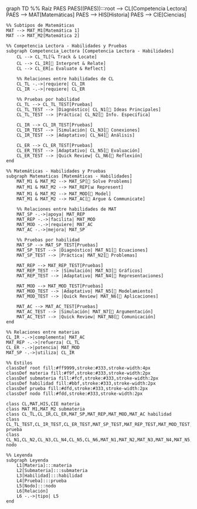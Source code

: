 graph TD
    %% Raíz PAES
    PAES((PAES)):::root --> CL[Competencia Lectora]
    PAES --> MAT[Matemáticas]
    PAES --> HIS[Historia]
    PAES --> CIE[Ciencias]

    %% Subtipos de Matemáticas
    MAT --> MAT_M1[Matemática 1]
    MAT --> MAT_M2[Matemática 2]

    %% Competencia Lectora - Habilidades y Pruebas
    subgraph Competencia_Lectora [Competencia Lectora - Habilidades]
        CL --> CL_TL[🔍 Track & Locate]
        CL --> CL_IR[🔄 Interpret & Relate]
        CL --> CL_ER[⚖️ Evaluate & Reflect]

        %% Relaciones entre habilidades de CL
        CL_TL -.->|requiere| CL_IR
        CL_IR -.->|requiere| CL_ER
        
        %% Pruebas por habilidad
        CL_TL --> CL_TL_TEST[Pruebas]
        CL_TL_TEST --> |Diagnóstico| CL_N1[📝 Ideas Principales]
        CL_TL_TEST --> |Práctica| CL_N2[📝 Info. Específica]

        CL_IR --> CL_IR_TEST[Pruebas]
        CL_IR_TEST --> |Simulación| CL_N3[📝 Conexiones]
        CL_IR_TEST --> |Adaptativo| CL_N4[📝 Análisis]

        CL_ER --> CL_ER_TEST[Pruebas]
        CL_ER_TEST --> |Adaptativo| CL_N5[📝 Evaluación]
        CL_ER_TEST --> |Quick Review| CL_N6[📝 Reflexión]
    end

    %% Matemáticas - Habilidades y Pruebas
    subgraph Matematicas [Matemáticas - Habilidades]
        MAT_M1 & MAT_M2 --> MAT_SP[🧮 Solve Problems]
        MAT_M1 & MAT_M2 --> MAT_REP[📊 Represent]
        MAT_M1 & MAT_M2 --> MAT_MOD[🎯 Model]
        MAT_M1 & MAT_M2 --> MAT_AC[💭 Argue & Communicate]

        %% Relaciones entre habilidades de MAT
        MAT_SP -.->|apoya| MAT_REP
        MAT_REP -.->|facilita| MAT_MOD
        MAT_MOD -.->|requiere| MAT_AC
        MAT_AC -.->|mejora| MAT_SP

        %% Pruebas por habilidad
        MAT_SP --> MAT_SP_TEST[Pruebas]
        MAT_SP_TEST --> |Diagnóstico| MAT_N1[📝 Ecuaciones]
        MAT_SP_TEST --> |Práctica| MAT_N2[📝 Problemas]

        MAT_REP --> MAT_REP_TEST[Pruebas]
        MAT_REP_TEST --> |Simulación| MAT_N3[📝 Gráficos]
        MAT_REP_TEST --> |Adaptativo| MAT_N4[📝 Representaciones]

        MAT_MOD --> MAT_MOD_TEST[Pruebas]
        MAT_MOD_TEST --> |Adaptativo| MAT_N5[📝 Modelamiento]
        MAT_MOD_TEST --> |Quick Review| MAT_N6[📝 Aplicaciones]

        MAT_AC --> MAT_AC_TEST[Pruebas]
        MAT_AC_TEST --> |Simulación| MAT_N7[📝 Argumentación]
        MAT_AC_TEST --> |Quick Review| MAT_N8[📝 Comunicación]
    end

    %% Relaciones entre materias
    CL_IR -.->|complementa| MAT_AC
    MAT_REP -.->|refuerza| CL_TL
    CL_ER -.->|potencia| MAT_MOD
    MAT_SP -.->|utiliza| CL_IR

    %% Estilos
    classDef root fill:#ff9999,stroke:#333,stroke-width:4px
    classDef materia fill:#f9f,stroke:#333,stroke-width:2px
    classDef submateria fill:#fcf,stroke:#333,stroke-width:2px
    classDef habilidad fill:#bbf,stroke:#333,stroke-width:2px
    classDef prueba fill:#dfd,stroke:#333,stroke-width:2px
    classDef nodo fill:#fdd,stroke:#333,stroke-width:2px
    
    class CL,MAT,HIS,CIE materia
    class MAT_M1,MAT_M2 submateria
    class CL_TL,CL_IR,CL_ER,MAT_SP,MAT_REP,MAT_MOD,MAT_AC habilidad
    class CL_TL_TEST,CL_IR_TEST,CL_ER_TEST,MAT_SP_TEST,MAT_REP_TEST,MAT_MOD_TEST,MAT_AC_TEST prueba
    class CL_N1,CL_N2,CL_N3,CL_N4,CL_N5,CL_N6,MAT_N1,MAT_N2,MAT_N3,MAT_N4,MAT_N5,MAT_N6,MAT_N7,MAT_N8 nodo

    %% Leyenda
    subgraph Leyenda
        L1[Materia]:::materia
        L2[Submateria]:::submateria
        L3[Habilidad]:::habilidad
        L4[Prueba]:::prueba
        L5[Nodo]:::nodo
        L6[Relación]
        L6 -.->|tipo| L5
    end
